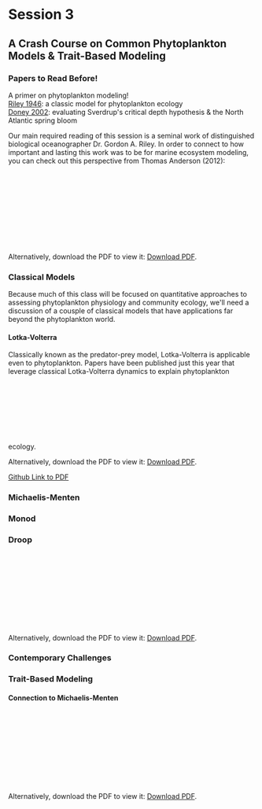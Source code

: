 <!-- #region -->
# Session 3
## A Crash Course on Common Phytoplankton Models & Trait-Based Modeling

<div class="panel panel-primary">
  <div class="panel-heading">
    <h3 class="panel-title">Papers to Read Before!</h3>
  </div>
  <div class="panel-body">
      A primer on phytoplankton modeling!<br>
      <a href="https://2021-phyto-phys.readthedocs.io/en/latest/_static/riley1946.pdf">Riley 1946</a>: a classic model for phytoplankton ecology<br>
      <a href="https://2021-phyto-phys.readthedocs.io/en/latest/_static/seigel2002.pdf">Doney 2002</a>: evaluating Sverdrup's critical depth hypothesis & the North Atlantic spring bloom<br>
  </div>
</div>

Our main required reading of this session is a seminal work of distinguished biological oceanographer Dr. Gordon A. Riley. In order to connect to how important and lasting this work was to be for marine ecosystem modeling, you can check out this perspective from Thomas Anderson (2012):

<object data="https://2021-phyto-phys.readthedocs.io/en/latest/_static/anderson2012.pdf" type="application/pdf" width="700px" height="700px">
    <embed src="https://2021-phyto-phys.readthedocs.io/en/latest/_static/anderson2012.pdf">
        <p>Alternatively, download the PDF to view it: <a href="https://2021-phyto-phys.readthedocs.io/en/latest/_static/anderson2012.pdf">Download PDF</a>.</p>
    </embed>
</object>

### Classical Models

Because much of this class will be focused on quantitative approaches to assessing phytoplankton physiology and community ecology, we'll need a discussion of a cousple of classical models that have applications far beyond the phytoplankton world. 

#### Lotka-Volterra

Classically known as the predator-prey model, Lotka-Volterra is applicable even to phytoplankton. Papers have been published just this year that leverage classical Lotka-Volterra dynamics to explain phytoplankton ecology. 
<object data="https://2021-phyto-phys.readthedocs.io/en/latest/_static/hofmann2021.pdf" type="application/pdf" width="700px" height="700px">
    <embed src="https://2021-phyto-phys.readthedocs.io/en/latest/_static/hofmann2021.pdf">
        <p>Alternatively, download the PDF to view it: <a href="https://2021-phyto-phys.readthedocs.io/en/latest/_static/hofmann2021.pdf">Download PDF</a>.</p>
    </embed>
</object>

[Github Link to PDF](https://github.com/akrinos/2021-phyto-phys/tree/main/_literature/session1/hofmann2021.pdf)

### Michaelis-Menten


### Monod

### Droop

<object data="https://2021-phyto-phys.readthedocs.io/en/latest/_static/sommer1990.pdf" type="application/pdf" width="700px" height="700px">
    <embed src="https://2021-phyto-phys.readthedocs.io/en/latest/_static/sommer1990.pdf">
        <p>Alternatively, download the PDF to view it: <a href="https://2021-phyto-phys.readthedocs.io/en/latest/_static/sommer1990.pdf">Download PDF</a>.</p>
    </embed>
</object>

### Contemporary Challenges

### Trait-Based Modeling
#### Connection to Michaelis-Menten

<object data="https://2021-phyto-phys.readthedocs.io/en/latest/_static/fiksen2013.pdf" type="application/pdf" width="700px" height="700px">
    <embed src="https://2021-phyto-phys.readthedocs.io/en/latest/_static/fiksen2013.pdf">
        <p>Alternatively, download the PDF to view it: <a href="https://2021-phyto-phys.readthedocs.io/en/latest/_static/fiksen2013.pdf">Download PDF</a>.</p>
    </embed>
</object>

<!-- #endregion -->

